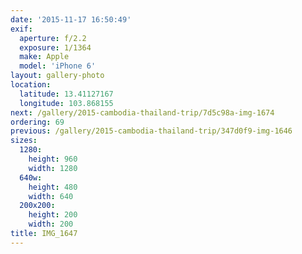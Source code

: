```yaml
---
date: '2015-11-17 16:50:49'
exif:
  aperture: f/2.2
  exposure: 1/1364
  make: Apple
  model: 'iPhone 6'
layout: gallery-photo
location:
  latitude: 13.41127167
  longitude: 103.868155
next: /gallery/2015-cambodia-thailand-trip/7d5c98a-img-1674
ordering: 69
previous: /gallery/2015-cambodia-thailand-trip/347d0f9-img-1646
sizes:
  1280:
    height: 960
    width: 1280
  640w:
    height: 480
    width: 640
  200x200:
    height: 200
    width: 200
title: IMG_1647
---
```

